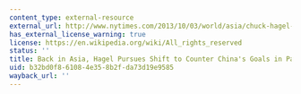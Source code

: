 ```yaml
---
content_type: external-resource
external_url: http://www.nytimes.com/2013/10/03/world/asia/chuck-hagel-in-asia.html
has_external_license_warning: true
license: https://en.wikipedia.org/wiki/All_rights_reserved
status: ''
title: Back in Asia, Hagel Pursues Shift to Counter China's Goals in Pacific
uid: b32bd0f8-6108-4e35-8b2f-da73d19e9585
wayback_url: ''
---
```


